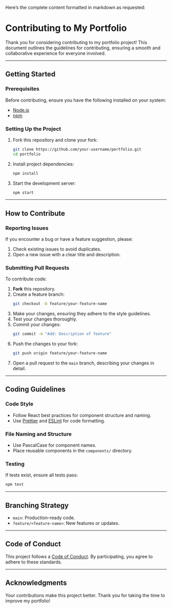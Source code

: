 Here’s the complete content formatted in markdown as requested:


# Contributing to My Portfolio

Thank you for considering contributing to my portfolio project! This document outlines the guidelines for contributing, ensuring a smooth and collaborative experience for everyone involved.

---

## Getting Started

### Prerequisites
Before contributing, ensure you have the following installed on your system:
- [Node.js](https://nodejs.org/)
- [npm](https://www.npmjs.com/)

### Setting Up the Project
1. Fork this repository and clone your fork:
   ```bash
   git clone https://github.com/your-username/portfolio.git
   cd portfolio
   ```
2. Install project dependencies:
   ```bash
   npm install
   ```
3. Start the development server:
   ```bash
   npm start

---

## How to Contribute

### Reporting Issues

If you encounter a bug or have a feature suggestion, please:

1. Check existing issues to avoid duplicates.
2. Open a new issue with a clear title and description.

### Submitting Pull Requests

To contribute code:

1. **Fork** this repository.
2. Create a feature branch:
   ```bash
   git checkout -b feature/your-feature-name
   ```
3. Make your changes, ensuring they adhere to the style guidelines.
4. Test your changes thoroughly.
5. Commit your changes:
   ```bash
   git commit -m "Add: Description of feature"
   ```
6. Push the changes to your fork:
   ```bash
   git push origin feature/your-feature-name
   ```
7. Open a pull request to the `main` branch, describing your changes in detail.

---

## Coding Guidelines

### Code Style

- Follow React best practices for component structure and naming.
- Use [Prettier](https://prettier.io/) and [ESLint](https://eslint.org/) for code formatting.

### File Naming and Structure

- Use PascalCase for component names.
- Place reusable components in the `components/` directory.

### Testing

If tests exist, ensure all tests pass:
```bash
npm test
```

---

## Branching Strategy

- `main`: Production-ready code.
- `feature/<feature-name>`: New features or updates.

---

## Code of Conduct

This project follows a [Code of Conduct](CODE_OF_CONDUCT.md). By participating, you agree to adhere to these standards.

---

## Acknowledgments

Your contributions make this project better. Thank you for taking the time to improve my portfolio!
``` 
